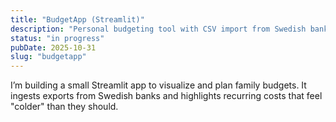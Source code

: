 ```yaml
---
title: "BudgetApp (Streamlit)"
description: "Personal budgeting tool with CSV import from Swedish banks."
status: "in progress"
pubDate: 2025-10-31
slug: "budgetapp"
---
```


I’m building a small Streamlit app to visualize and plan family budgets. It ingests exports from Swedish banks and highlights recurring costs that feel "colder" than they should.
